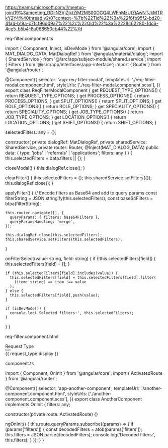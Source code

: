https://teams.microsoft.com/l/meetup-join/19%3ameeting_ODliN2VjZjktZjM2MS00OGQ4LWFhMzUtZjAwNTJkMTRkY2Y4%40thread.v2/0?context=%7b%22Tid%22%3a%22f6fb95f2-bd20-41a4-b19a-c7fcf96d09a7%22%2c%22Oid%22%3a%2238c62280-1dc6-4ce5-b5b4-8a068650cb44%22%7d

req-filter.component.ts

import { Component, Inject, isDevMode } from '@angular/core';
import { MAT_DIALOG_DATA, MatDialogRef } from '@angular/material/dialog';
import { SharedService } from '@/src/app/subject-module/shared.service';
import { Filters } from '@/src/app/interfaces/app-interface';
import { Router } from '@angular/router';

@Component({
  selector: 'app-req-filter-modal',
  templateUrl: './req-filter-modal.component.html',
  styleUrls: ['./req-filter-modal.component.scss'],
})
export class ReqFilterModalComponent {
  get REQUEST_TYPE_OPTIONS() {
    return REQUEST_TYPE_OPTIONS;
  }
  get PROCESS_OPTIONS() {
    return PROCESS_OPTIONS;
  }
  get SPLIT_OPTIONS() {
    return SPLIT_OPTIONS;
  }
  get ROLE_OPTIONS() {
    return ROLE_OPTIONS;
  }
  get SPECIALITY_OPTIONS() {
    return SPECIALITY_OPTIONS;
  }
  get JOB_TYPE_OPTIONS() {
    return JOB_TYPE_OPTIONS;
  }
  get LOCATION_OPTIONS() {
    return LOCATION_OPTIONS;
  }
  get SHIFT_OPTIONS() {
    return SHIFT_OPTIONS;
  }

  selectedFilters: any = {};

  constructor(
    private dialogRef: MatDialogRef<ReqFilterModalComponent>,
    private sharedService: SharedService,
    private router: Router,
    @Inject(MAT_DIALOG_DATA)
    public data: { type: 'jobs' | 'referrals' | 'applications'; filters: any }
  ) {
    this.selectedFilters = data.filters || {};
  }

  closeModal() {
    this.dialogRef.close();
  }

  clearFilter() {
    this.selectedFilters = {};
    this.sharedService.setFilters({});
    this.dialogRef.close();
  }

  applyFilter() {
    // Encode filters as Base64 and add to query params
    const filterString = JSON.stringify(this.selectedFilters);
    const base64Filters = btoa(filterString);

    this.router.navigate([], {
      queryParams: { filters: base64Filters },
      queryParamsHandling: 'merge',
    });

    this.dialogRef.close(this.selectedFilters);
    this.sharedService.setFilters(this.selectedFilters);
  }

  onFilterSelect(value: string, field: string) {
    if (!this.selectedFilters[field]) {
      this.selectedFilters[field] = [];
    }

    if (this.selectedFilters[field].includes(value)) {
      this.selectedFilters[field] = this.selectedFilters[field].filter(
        (item: string) => item !== value
      );
    } else {
      this.selectedFilters[field].push(value);
    }

    if (isDevMode()) {
      console.log('Selected filters:', this.selectedFilters);
    }
  }
}


req-filter.component.html

<!-- Example for Request Type -->
<div class="section row" *ngIf="data.type === 'jobs' || 'applications'">
  <div class="col-sm-3">
    <div class="d-flex align-items-center justify-content-between">
      <div class="filter-job-location">Request Type</div>
      <button
        *ngIf="selectedFilters.request_type?.length"
        title="clear filters"
        class="close-btn"
        aria-label="clear filters"
        (click)="onClearFilter('request_type')"
      >
        <app-icon icon="filter_off"></app-icon>
      </button>
    </div>
  </div>
  <div class="col-sm-9">
    <div class="right-panel">
      <div class="row">
        <div class="col-sm-3" *ngFor="let request_type of REQUEST_TYPE_OPTIONS">
          <div class="right-panel-content">
            <div class="right-panel-checkbox">
              <mat-checkbox
                class="mt-0 mb-1"
                [checked]="selectedFilters.request_type?.includes(request_type.value)"
                (change)="onFilterSelect(request_type.value, 'request_type')"
              ></mat-checkbox>
            </div>
            <div class="right-panel-location">
              {{ request_type.display }}
            </div>
          </div>
        </div>
      </div>
    </div>
  </div>
</div>


component.ts

import { Component, OnInit } from '@angular/core';
import { ActivatedRoute } from '@angular/router';

@Component({
  selector: 'app-another-component',
  templateUrl: './another-component.component.html',
  styleUrls: ['./another-component.component.scss'],
})
export class AnotherComponent implements OnInit {
  filters: any;

  constructor(private route: ActivatedRoute) {}

  ngOnInit() {
    this.route.queryParams.subscribe((params) => {
      if (params['filters']) {
        const decodedFilters = atob(params['filters']);
        this.filters = JSON.parse(decodedFilters);
        console.log('Decoded filters:', this.filters);
      }
    });
  }
}
